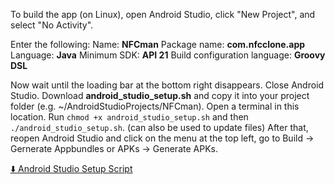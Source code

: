 To build the app (on Linux), open Android Studio, click "New Project", and select "No Activity".

Enter the following:
Name: **NFCman**
Package name: **com.nfcclone.app**
Language: **Java**
Minimum SDK: **API 21**
Build configuration language: **Groovy DSL**

Now wait until the loading bar at the bottom right disappears.
Close Android Studio.
Download **android_studio_setup.sh** and copy it into your project folder (e.g. ~/AndroidStudioProjects/NFCman).
Open a terminal in this location.
Run `chmod +x android_studio_setup.sh` and then `./android_studio_setup.sh`. (can also be used to update files)
After that, reopen Android Studio and click on the menu at the top left, go to Build → Gernerate Appbundles or APKs → Generate APKs.

<a href="android_studio_setup.sh?raw=true" download>⬇️ Android Studio Setup Script</a>
